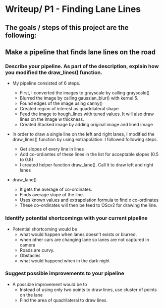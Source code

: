 
# Writeup/ P1 - Finding Lane Lines

## The goals / steps of this project are the following:

## Make a pipeline that finds lane lines on the road


### Describe your pipeline. As part of the description, explain how you modified the draw_lines() function.

  * My pipeline consisted of 6 steps. 
    * First, I converted the images to grayscale by calling grayscale()
    * Blurred the image by calling gaussian_blur() with kernel 5.
    * Found edges of the image using canny()
    * Created region of interest as quadrilateral shape
    * Feed the image to hough_lines with tuned values. It will also draw lines on the image w thickness.
    * Created Stacked image by adding original image and lined image

  * In order to draw a single line on the left and right lanes, I modified the draw_lines() function by using extrapolation. I followed following steps.
    * Get slopes of every line in lines
    * Add co-ordiantes of these lines in the list for acceptable slopes (0.5 to 0.8)
    * I created helper function draw_lane(). Call it to draw left and right lanes

  * draw_lane()
    * It gets the average of co-ordinates. 
    * Finds average slope of the line.
    * Uses known values and extrapolation formula to find x co-ordinates 
    * These co-ordinates will then be feed to OScv2 for drawing the line.

### Identify potential shortcomings with your current pipeline

  * Potential shortcoming would be 
    * what would happen when lanes doesn't exists or blurred.
    * when other cars are changing lane so lanes are not captured in camera
    * Roads are curvy.
    * Obstacles
    * what would happend when in the dark night


### Suggest possible improvements to your pipeline

  * A possible improvement would be to
    * Instead of using only two points to draw lines, use cluster of points on the lane
    * Find the area of quadrilateral to draw lines.
